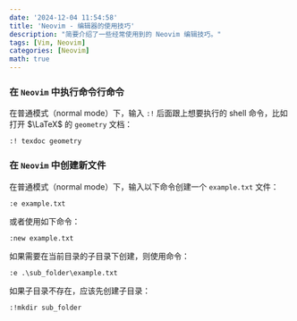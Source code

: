 ```yaml
---
date: '2024-12-04 11:54:58'
title: 'Neovim - 编辑器的使用技巧'
description: "简要介绍了一些经常使用到的 Neovim 编辑技巧。"
tags: [Vim, Neovim]
categories: [Neovim]
math: true
---
```


### 在 `Neovim` 中执行命令行命令

在普通模式（normal mode）下，输入 `:!` 后面跟上想要执行的 shell 命令，比如打开 $\LaTeX$ 的 `geometry` 文档：

```neovim
:! texdoc geometry
```

### 在 `Neovim` 中创建新文件

在普通模式（normal mode）下，输入以下命令创建一个 `example.txt` 文件：

```neovim
:e example.txt
```

或者使用如下命令：

```neovim
:new example.txt
```

如果需要在当前目录的子目录下创建，则使用命令：

```neovim
:e .\sub_folder\example.txt
```

如果子目录不存在，应该先创建子目录：

```neovim
:!mkdir sub_folder
```



